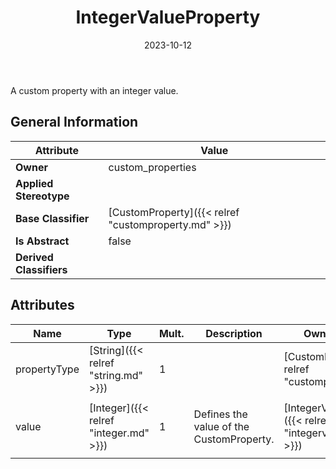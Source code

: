 ﻿---
title: IntegerValueProperty
toc: false
type: specs
date: "2023-10-12"
draft: false
specification: VEC
version: 2.1.0
documentType: "Recommendation"
elementType: Class
classes:
  - IntegerValueProperty
menu_name: vec-2.1.0
---
<p> A custom property with an integer value.      </p>

## General Information

| Attribute               | Value |
|-------------------------|-------|
| **Owner**               | custom_properties |
| **Applied Stereotype**  |   |
| **Base Classifier**     | [CustomProperty]({{< relref "customproperty.md" >}})<br/>  |
| **Is Abstract**         | false |
| **Derived Classifiers** |   |

## Attributes
|  Name  |  Type  |  Mult.  |  Description  |  Owning Classifier  |
|--------|--------|---------|---------------|--------------|
|propertyType| [String]({{< relref "string.md" >}}) | 1 |  | [CustomProperty]({{< relref "customproperty.md" >}}) |
|value| [Integer]({{< relref "integer.md" >}}) | 1 | <p> Defines the value of the CustomProperty.      </p> | [IntegerValueProperty]({{< relref "integervalueproperty.md" >}}) |





